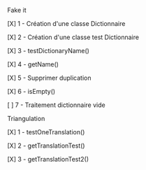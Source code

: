 Fake it

[X] 1 - Création d'une classe Dictionnaire

[X] 2 - Création d'une classe test Dictionnaire

[X] 3 - testDictionaryName()

[X] 4 - getName()

[X] 5 - Supprimer duplication

[X] 6 - isEmpty()  

[  ] 7 - Traitement dictionnaire vide



Triangulation

[X] 1 - testOneTranslation()

[X] 2 - getTranslationTest()

[X] 3 - getTranslationTest2()